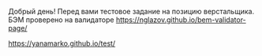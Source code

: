 Добрый день! Перед вами тестовое задание на позицию верстальщика.
БЭМ проверено на валидаторе https://nglazov.github.io/bem-validator-page/

https://yanamarko.github.io/test/